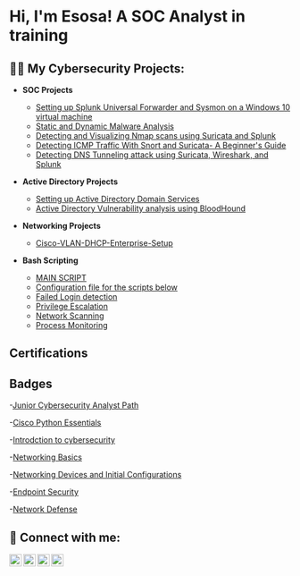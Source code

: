 <h1>Hi, I'm Esosa! A SOC Analyst in training</h1>

<h2>👨‍💻 My Cybersecurity Projects:</h2>

- <b>SOC Projects</b>
  - [Setting up Splunk Universal Forwarder and Sysmon on a Windows 10 virtual machine](https://github.com/EsosaSEC/Splunk-Sysmon-Windows-lab)
  - [Static and Dynamic Malware Analysis](https://github.com/EsosaSEC/Malware-Analysis)
  - [Detecting and Visualizing Nmap scans using Suricata and Splunk](https://github.com/EsosaSEC/Nmap-Suricata-Splunk)
  - [Detecting ICMP Traffic With Snort and Suricata- A Beginner's Guide](https://github.com/EsosaSEC/icmp-detection-snort-suricata)
  - [Detecting DNS Tunneling attack using Suricata, Wireshark, and Splunk](https://github.com/EsosaSEC/DNS-Tunneling-detection-iodine)
  
    
- <b>Active Directory Projects</b>
  - [Setting up Active Directory Domain Services](.)
  - [Active Directory Vulnerability analysis using BloodHound](https://github.com/EsosaSEC/AD-Vulnerability-Analysis)
  
- <b>Networking Projects</b>
  - [Cisco-VLAN-DHCP-Enterprise-Setup](https://github.com/EsosaSEC/Enterprise-network-setup)

- <b>Bash Scripting</b>
  - [MAIN SCRIPT](https://github.com/EsosaSEC/Main-Detection-Script)
  - [Configuration file for the scripts below](https://github.com/EsosaSEC/Configuration-file)
  - [Failed Login detection](https://github.com/EsosaSEC/Failed-Login-Detector)
  - [Privilege Escalation](https://github.com/EsosaSEC/Privilege-Escalation-Detector)
  - [Network Scanning](https://github.com/EsosaSEC/Network-Scanner)
  - [Process Monitoring](https://github.com/EsosaSEC/Process-Monitor)

<h2> Certifications</h2>


<h2> Badges </h2>

-[Junior Cybersecurity Analyst Path](https://www.credly.com/badges/7cc9fd9b-ed93-4cf9-b953-e83a3b3f5dc3) 

-[Cisco Python Essentials](https://www.credly.com/badges/6590e237-761a-40a3-85b3-58f9fa8bcba7) 

-[Introdction to cybersecurity](https://www.credly.com/badges/7d8ced54-ea89-4fed-8897-2a38067172c7) 

-[Networking Basics](https://www.credly.com/badges/763f1542-8551-47b7-bb94-e2b7ad51b172) 

-[Networking Devices and Initial Configurations](https://www.credly.com/badges/06545449-6025-46db-9805-0a12daef6805) 

-[Endpoint Security](https://www.credly.com/badges/780fbfe5-0def-4bf7-8d55-07d88e2b803a)

-[Network Defense](https://www.credly.com/badges/ca84d792-5750-42f1-bade-c1aa8059cb0c) 


<h2> 🤳 Connect with me:</h2>

[<img align="left" alt="Esosa | medium" width="22px" src="https://cdn.jsdelivr.net/npm/simple-icons@v3/icons/medium.svg" />][medium]
[<img align="left" alt="Esosa | Twitter" width="22px" src="https://cdn.jsdelivr.net/npm/simple-icons@v3/icons/twitter.svg" />][twitter]
[<img align="left" alt="Esosa | LinkedIn" width="22px" src="https://cdn.jsdelivr.net/npm/simple-icons@v3/icons/linkedin.svg" />][linkedin]
[<img align="left" alt="Esosa | Instagram" width="22px" src="https://cdn.jsdelivr.net/npm/simple-icons@v3/icons/instagram.svg" />][instagram]

[twitter]: https://twitter.com/J_e_r_m_a_i_ne
[medium]: https://medium.com/@esosaokonedo1999
[instagram]: https://www.instagram.com/okonedo_esosa/
[linkedin]: https://linkedin.com/in/esosa-okonedo-a1916a188
